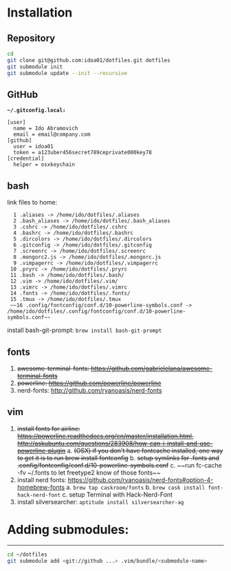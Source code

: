 # Installation
## Repository
```bash
cd
git clone git@github.com:idoa01/dotfiles.git dotfiles
git submodule init
git submodule update --init --recursive
```

## GitHub
**`~/.gitconfig.local:`**
```
[user]
  name = Ido Abramovich
  email = email@company.com
[github]
  user = idoa01
  token = a123uber456secret789ceprivate000key78
[credential]
  helper = osxkeychain
```

## bash
link files to home:
```
  1 .aliases -> /home/ido/dotfiles/.aliases
  2 .bash_aliases -> /home/ido/dotfiles/.bash_aliases
  3 .cshrc -> /home/ido/dotfiles/.cshrc
  4 .bashrc -> /home/ido/dotfiles/.bashrc
  5 .dircolors -> /home/ido/dotfiles/.dircolors
  6 .gitconfig -> /home/ido/dotfiles/.gitconfig
  7 .screenrc -> /home/ido/dotfiles/.screenrc
  8 .mongorc2.js -> /home/ido/dotfiles/.mongorc.js
  9 .vimpagerrc -> /home/ido/dotfiles/.vimpagerrc
 10 .pryrc -> /home/ido/dotfiles/.pryrc
 11 .bash -> /home/ido/dotfiles/.bash/
 12 .vim -> /home/ido/dotfiles/.vim/
 13 .vimrc -> /home/ido/dotfiles/.vimrc
 14 .fonts -> /home/ido/dotfiles/.fonts/
 15 .tmux -> /home/ido/dotfiles/.tmux
 ~~16 .config/fontconfig/conf.d/10-powerline-symbols.conf -> /home/ido/dotfiles/.config/fontconfig/conf.d/10-powerline-symbols.conf~~
```
install bash-git-prompt: `brew install bash-git-prompt`

## fonts
1. ~~awesome-terminal-fonts: https://github.com/gabrielelana/awesome-terminal-fonts~~
2. ~~powerline: https://github.com/powerline/powerline~~
3. nerd-fonts: http://github.com/ryanoasis/nerd-fonts

## vim
1. ~~install fonts for airline: https://powerline.readthedocs.org/en/master/installation.html, http://askubuntu.com/questions/283908/how-can-i-install-and-use-powerline-plugin~~
  a. ~~(OSX) if you don't have fontcache installed, one way to get it is to run brew install fontconfig~~
  b. ~~setup symlinks for .fonts and .config/fontconfig/conf.d/10-powerline-symbols.conf~~
  c. ~~run fc-cache -fv ~/.fonts to let freetype2 know of those fonts~~
2. install nerd fonts: https://github.com/ryanoasis/nerd-fonts#option-4-homebrew-fonts
  a. `brew tap caskroom/fonts`
  b. `brew cask install font-hack-nerd-font`
  c. setup Terminal with Hack-Nerd-Font
3. install silversearcher: `aptitude install silversearcher-ag`

# Adding submodules:
------------------
```bash
cd ~/dotfiles
git submodule add <git://github ...> .vim/bundle/<submodule-name>
```
